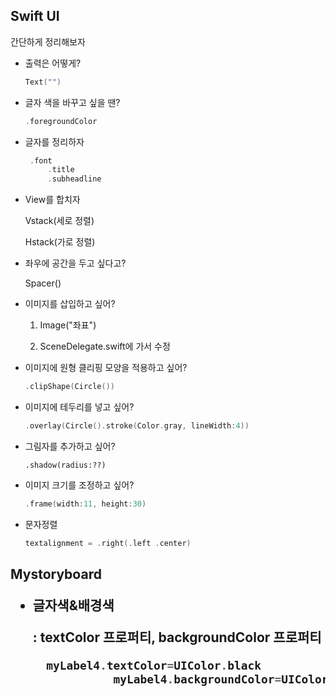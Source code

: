 <h2>Swift UI</h2>
간단하게 정리해보자

- 출력은 어떻게?

  ```swift
  Text("")
  ```

- 글자 색을 바꾸고 싶을 땐? 

  ```swift
  .foregroundColor
  ```

- 글자를 정리하자

  ```swift
   .font
       .title
       .subheadline
  ```

- View를 합치자

  Vstack(세로 정렬)

  Hstack(가로 정렬)

- 좌우에 공간을 두고 싶다고?

  Spacer()

- 이미지를 삽입하고 싶어?

  1. Image("좌표")

  2. SceneDelegate.swift에 가서 수정

- 이미지에 원형 클리핑 모양을 적용하고 싶어?

  ```swift
  .clipShape(Circle())
  ```

- 이미지에 테두리를 넣고 싶어?

  ```swift
  .overlay(Circle().stroke(Color.gray, lineWidth:4))
  ```

- 그림자를 추가하고 싶어?

  ```
  .shadow(radius:??)
  ```

- 이미지 크기를 조정하고 싶어?

  ```swift
  .frame(width:11, height:30)
  ```

- 문자정렬

  ```swift
  textalignment = .right(.left .center)
  ```

<h2>Mystoryboard

- 글자색&배경색

  : textColor 프로퍼티, backgroundColor 프로퍼티

  ```swift
    myLabel4.textColor=UIColor.black
              myLabel4.backgroundColor=UIColor.white
  ```

  